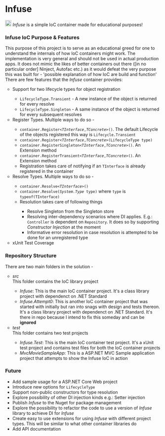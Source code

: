 # Infuse
<p style="font:bold"> <image alt="" src="https://github.com/adityap/Infuse/blob/master/src/Infuse/infuse-logo.ico" height="20" width="20" /> <i>Infuse</i> is a simple IoC container made for educational purposes!</p>

<h3>Infuse IoC Purpose & Features</h3>

<p>
  This purpose of this project is to serve as an educational greed for one to understand the internals of how IoC containers might work. 
  The implementation is very general and should not be used in actual production apps.   It does not mimic the likes of better containers
  out there ([in no particular order] Ninject, Autofac etc.) as it would defeat the very purpose this was built for - 'possible explanation of how IoC are build and function'
  <br/>
  There are few features that the <i>Infuse</i> container provides:
  <ul style="list-style-type:circle">
    <li>Support for two lifecycle types for object registration</li>
      <ul>
        <li><code>LifecycleType.Transient</code> - A new instance of the object is returned for every resolve</li>
        <li><code>LifecycleType.Singleton</code> - A same instance of the object is returned for every subsequent resolves</li>
      </ul>
    <li>Register Types. Multiple ways to do so - </li>
    <ul>
      <li><code>container.Register<<i>TInterface</i>,<i>TConcrete</i>>()</code>. The default Lifecycle of the objects registered 
      this way is <code>Lifecycle.Transient</code></li>
      <li><code>container.Register<<i>TInterface</i>,<i>TConcrete</i>>(LifecycleType type)</code></li>
      <li><code>container.RegisterSingleton<<i>TInterface</i>,<i>TConcrete</i>>()</code>. An Extension method</li>
      <li><code>container.RegisterTransient<<i>TInterface</i>,<i>TConcrete</i>>()</code>. An Extension method</li>
      <li>Registration takes care of notifying if an <code>TInterface</code> is already registered in the container</li>
    </ul>
    <li>Resolve Types. Multiple ways to do so - </li>
    <ul>
      <li><code>container.Resolve<<i>TInterface</i>>()</code></li>
      <li><code>container.Resolve(<i>System.Type</i> type)</code> where <code>type</code> is <code>typeof(TInterface)</code></li>
      <li>Resolution takes care of following things</li>
      <ul>
        <li>Resolve Singleton from the Singleton store</li>
        <li>Resolving inter-dependency scenarios where DI applies. E.g.: <code>Controller</code> is dependent on 
        <code>Repository</code>. It does so by supporting <i>Constructor Injection</i> at the moment</li>
        <li>Informative error resolution in case resolution is attempted to be done for an unregistered type</li>
      </ul>
    </ul>
    <li>xUnit Test Coverage</li>
  </ul>
</p>

<h3>Repository Structure</h3>
<p>
  There are two main folders in the solution - 
  <ul style="list-style-type:circle">
    <li><i>src</i><br>
    This folder contains the IoC library project</li>
    <ul>
        <li><i>Infuse</i>: This is the main IoC container project. It's a class library project with dependenct on .NET Standard</li>
        <li><i>Infuse.Attempt0</i>: This is another IoC container project that was started with initially but ran into snags 
        with design and tests thereon. It's a class library project with dependenct on .NET Standard. 
        It's there in repo because I intend to fix this someday and can be <b>ignored</b></li>
    </ul>
    <li><i>test</i><br/>
    This folder contains two test projects
    </li>
    <ul>
      <li><i>Infuse.Test</i>: This is the main IoC container test project. It's a xUnit test project 
      and contains test files for both the IoC container projects</li>
      <li><i>MvcMovieSampleApp</i>: This is a ASP.NET MVC Sample application project that attempts to show the Infuse IoC in action</li>
    </ul>
  </ul>
</p>

<h3>Future</h3>
<p>
  <ul>
    <li>Add sample usage for a ASP.NET Core Web project</li>
    <li>Introduce new options for <code>LifecycleType</code></li>
    <li>Support non-public constructors for type resolution</li>
    <li>Explore possibility of other DI injection kinds e.g.: Setter injection</li>
    <li>Publish <i>Infuse</i> to the Nuget for package management</li>
    <li>Explore the possibility to refactor the code to use a version of <i>Infuse</i> library to achieve DI for <i>Infuse</i></li>
    <li>Create easy to use extensions for using <i>Infuse</i> with different project types. This will be similar to what other container libraries do</li>
    <li>Add API documentation</li>
</ul>
</p>
